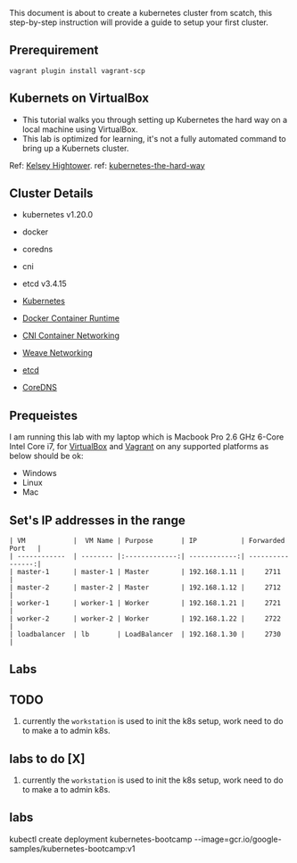 This document is about to create a kubernetes cluster from scatch, this step-by-step instruction will provide a guide to setup your first cluster.

## Prerequirement

`vagrant plugin install vagrant-scp`
## Kubernets on VirtualBox
* This tutorial walks you through setting up Kubernetes the hard way on a local machine using VirtualBox.
* This lab is optimized for learning, it's not a fully automated command to bring up a Kubernets cluster.

Ref: [Kelsey Hightower](https://github.com/kelseyhightower/kubernetes-the-hard-way).
ref: [kubernetes-the-hard-way](https://github.com/mmumshad/kubernetes-the-hard-way)

## Cluster Details

* kubernetes v1.20.0
* docker
* coredns
* cni
* etcd v3.4.15

* [Kubernetes](https://github.com/kubernetes/kubernetes)
* [Docker Container Runtime](https://github.com/containerd/containerd)
* [CNI Container Networking](https://github.com/containernetworking/cni)
* [Weave Networking](https://www.weave.works/docs/net/latest/kubernetes/kube-addon/)
* [etcd](https://github.com/coreos/etcd)
* [CoreDNS](https://github.com/coredns/coredns)

## Prequeistes
I am running this lab with my laptop which is Macbook Pro 2.6 GHz 6-Core Intel Core i7, for  [VirtualBox](https://www.virtualbox.org) and  [Vagrant](https://www.vagrantup.com/)  on any supported platforms as below should be ok:
- Windows
- Linux
- Mac


## Set's IP addresses in the range

    | VM            |  VM Name | Purpose       | IP           | Forwarded Port   |
    | ------------  | -------- |:-------------:| ------------:| ----------------:|
    | master-1      | master-1 | Master        | 192.168.1.11 |     2711         |
    | master-2      | master-2 | Master        | 192.168.1.12 |     2712         |
    | worker-1      | worker-1 | Worker        | 192.168.1.21 |     2721         |
    | worker-2      | worker-2 | Worker        | 192.168.1.22 |     2722         |
    | loadbalancer  | lb       | LoadBalancer  | 192.168.1.30 |     2730         |


## Labs

## TODO
1. currently the `workstation` is used to init the k8s setup, work need to do to make a to admin k8s.


## labs to do  [X]
1. currently the `workstation` is used to init the k8s setup, work need to do to make a to admin k8s.


## labs

 kubectl create deployment kubernetes-bootcamp --image=gcr.io/google-samples/kubernetes-bootcamp:v1
